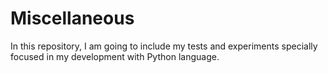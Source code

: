 # Miscellaneous

In this repository, I am going to include my tests and experiments specially focused in my development with Python language.
